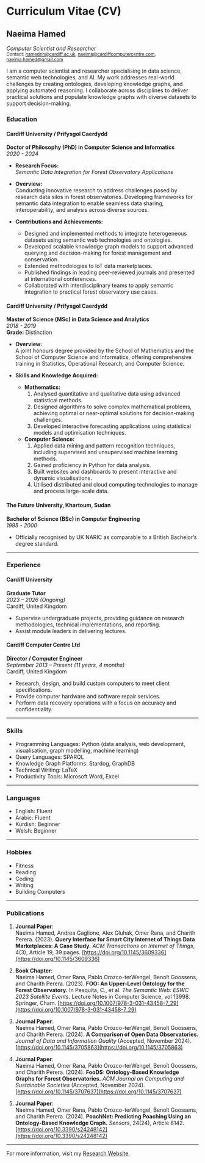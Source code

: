 # Curriculum Vitae (CV)  
## Naeima Hamed  
*Computer Scientist and Researcher*  
<sub>Contact: hamednh@cardiff.ac.uk, naeima@cardiffcomputercentre.com, naeima.hamed@gmail.com</sub>  

I am a computer scientist and researcher specialising in data science, semantic web technologies, and AI. My work addresses real-world challenges by creating ontologies, developing knowledge graphs, and applying automated reasoning. I collaborate across disciplines to deliver practical solutions and populate knowledge graphs with diverse datasets to support decision-making. 


### Education  

#### Cardiff University / Prifysgol Caerdydd  
**Doctor of Philosophy (PhD) in Computer Science and Informatics**  
*2020 - 2024*  

- **Research Focus:**  
  *Semantic Data Integration for Forest Observatory Applications*  

- **Overview:**  
  Conducting innovative research to address challenges posed by research data silos in forest observatories. Developing frameworks for semantic data integration to enable seamless data sharing, interoperability, and analysis across diverse sources.  

- **Contributions and Achievements:**  
  - Designed and implemented methods to integrate heterogeneous datasets using semantic web technologies and ontologies.  
  - Developed scalable knowledge graph models to support advanced querying and decision-making for forest management and conservation.  
  - Extended methodologies to IoT data marketplaces.  
  - Published findings in leading peer-reviewed journals and presented at international conferences.  
  - Collaborated with interdisciplinary teams to apply semantic integration to practical forest observatory use cases.  

#### Cardiff University / Prifysgol Caerdydd  
**Master of Science (MSc) in Data Science and Analytics**  
*2018 - 2019*  
**Grade:** Distinction  

- **Overview:**  
  A joint honours degree provided by the School of Mathematics and the School of Computer Science and Informatics, offering comprehensive training in Statistics, Operational Research, and Computer Science.  

- **Skills and Knowledge Acquired:**  
  - **Mathematics:**  
    1. Analysed quantitative and qualitative data using advanced statistical methods.  
    2. Designed algorithms to solve complex mathematical problems, achieving optimal or near-optimal solutions for decision-making challenges.  
    3. Developed interactive forecasting applications using statistical models and optimisation techniques.  
  - **Computer Science:**  
    1. Applied data mining and pattern recognition techniques, including supervised and unsupervised machine learning methods.  
    2. Gained proficiency in Python for data analysis.  
    3. Built websites and dashboards to present interactive and dynamic visualisations.  
    4. Utilised distributed and cloud computing technologies to manage and process large-scale data.  

#### The Future University, Khartoum, Sudan  
**Bachelor of Science (BSc) in Computer Engineering**  
*1995 - 2000*  
- Officially recognised by UK NARIC as comparable to a British Bachelor’s degree standard.  

---

### Experience  

#### **Cardiff University**  
**Graduate Tutor**  
*2023 – 2026 (Ongoing)*  
Cardiff, United Kingdom  

- Supervise undergraduate projects, providing guidance on research methodologies, technical implementations, and reporting.  
- Assist module leaders in delivering lectures. 

#### **Cardiff Computer Centre Ltd**  
**Director / Computer Engineer**  
*September 2013 – Present (11 years, 4 months)*  
Cardiff, United Kingdom  

- Research, design, and build custom computers to meet client specifications.  
- Provide computer hardware and software repair services.  
- Perform data recovery operations with a focus on accuracy and confidentiality.  

---

### Skills  

- Programming Languages: Python (data analysis, web development, visualisation, graph modelling, machine learning)  
- Query Languages: SPARQL  
- Knowledge Graph Platforms: Stardog, GraphDB  
- Technical Writing: LaTeX  
- Productivity Tools: Microsoft Word, Excel  

---

### Languages  

- English: Fluent  
- Arabic: Fluent  
- Kurdish: Beginner  
- Welsh: Beginner  

---

### Hobbies  

- Fitness  
- Reading  
- Coding  
- Writing  
- Building Computers  

---

### Publications  

1.  **Journal Paper**:  
  Naeima Hamed, Andrea Gaglione, Alex Gluhak, Omer Rana, and Charith Perera. (2023). **Query Interface for Smart City Internet of Things Data Marketplaces: A Case Study.** *ACM Transactions on Internet of Things*, 4(3), Article 19, 39 pages. [https://doi.org/10.1145/3609336](https://doi.org/10.1145/3609336)  

2.  **Book Chapter**:  
  Naeima Hamed, Omer Rana, Pablo Orozco-terWengel, Benoît Goossens, and Charith Perera. (2023). **FOO: An Upper-Level Ontology for the Forest Observatory.** In Pesquita, C., et al. *The Semantic Web: ESWC 2023 Satellite Events.* Lecture Notes in Computer Science, vol 13998. Springer, Cham. [https://doi.org/10.1007/978-3-031-43458-7_29](https://doi.org/10.1007/978-3-031-43458-7_29)  

3.  **Journal Paper**:  
  Naeima Hamed, Omer Rana, Pablo Orozco-terWengel, Benoît Goossens, and Charith Perera. (2024). **A Comparison of Open Data Observatories.** *Journal of Data and Information Quality* (Accepted, November 2024). [https://doi.org/10.1145/3705863](https://doi.org/10.1145/3705863)  

4. **Journal Paper**:  
  Naeima Hamed, Omer Rana, Pablo Orozco-terWengel, Benoît Goossens, and Charith Perera. (2024). **FooDS: Ontology-Based Knowledge Graphs for Forest Observatories.** *ACM Journal on Computing and Sustainable Societies* (Accepted, November 2024). [https://doi.org/10.1145/3707637](https://doi.org/10.1145/3707637)  

5. **Journal Paper**:  
  Naeima Hamed, Omer Rana, Pablo Orozco-terWengel, Benoît Goossens, and Charith Perera. (2024). **PoachNet: Predicting Poaching Using an Ontology-Based Knowledge Graph.** *Sensors*, 24(24), Article 8142. [https://doi.org/10.3390/s24248142](https://doi.org/10.3390/s24248142)  

---

For more information, visit my [Research Website](https://ontology.forest-observatory.cardiff.ac.uk).
